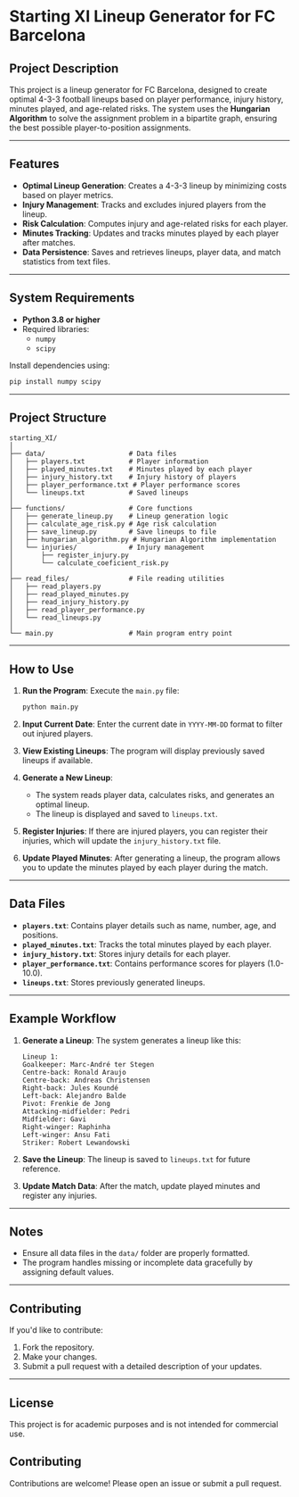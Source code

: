 # Starting XI Lineup Generator for FC Barcelona

## **Project Description**
This project is a lineup generator for FC Barcelona, designed to create optimal 4-3-3 football lineups based on player performance, injury history, minutes played, and age-related risks. The system uses the **Hungarian Algorithm** to solve the assignment problem in a bipartite graph, ensuring the best possible player-to-position assignments.

---

## **Features**
- **Optimal Lineup Generation**: Creates a 4-3-3 lineup by minimizing costs based on player metrics.
- **Injury Management**: Tracks and excludes injured players from the lineup.
- **Risk Calculation**: Computes injury and age-related risks for each player.
- **Minutes Tracking**: Updates and tracks minutes played by each player after matches.
- **Data Persistence**: Saves and retrieves lineups, player data, and match statistics from text files.

---

## **System Requirements**
- **Python 3.8 or higher**
- Required libraries:
  - `numpy`
  - `scipy`

Install dependencies using:
```bash
pip install numpy scipy
```

---

## **Project Structure**
```
starting_XI/
│
├── data/                     # Data files
│   ├── players.txt           # Player information
│   ├── played_minutes.txt    # Minutes played by each player
│   ├── injury_history.txt    # Injury history of players
│   ├── player_performance.txt # Player performance scores
│   └── lineups.txt           # Saved lineups
│
├── functions/                # Core functions
│   ├── generate_lineup.py    # Lineup generation logic
│   ├── calculate_age_risk.py # Age risk calculation
│   ├── save_lineup.py        # Save lineups to file
│   ├── hungarian_algorithm.py # Hungarian Algorithm implementation
│   └── injuries/             # Injury management
│       ├── register_injury.py
│       └── calculate_coeficient_risk.py
│
├── read_files/               # File reading utilities
│   ├── read_players.py
│   ├── read_played_minutes.py
│   ├── read_injury_history.py
│   ├── read_player_performance.py
│   └── read_lineups.py
│
└── main.py                   # Main program entry point
```

---

## **How to Use**
1. **Run the Program**:
   Execute the `main.py` file:
   ```bash
   python main.py
   ```

2. **Input Current Date**:
   Enter the current date in `YYYY-MM-DD` format to filter out injured players.

3. **View Existing Lineups**:
   The program will display previously saved lineups if available.

4. **Generate a New Lineup**:
   - The system reads player data, calculates risks, and generates an optimal lineup.
   - The lineup is displayed and saved to `lineups.txt`.

5. **Register Injuries**:
   If there are injured players, you can register their injuries, which will update the `injury_history.txt` file.

6. **Update Played Minutes**:
   After generating a lineup, the program allows you to update the minutes played by each player during the match.

---

## **Data Files**
- **`players.txt`**: Contains player details such as name, number, age, and positions.
- **`played_minutes.txt`**: Tracks the total minutes played by each player.
- **`injury_history.txt`**: Stores injury details for each player.
- **`player_performance.txt`**: Contains performance scores for players (1.0-10.0).
- **`lineups.txt`**: Stores previously generated lineups.

---

## **Example Workflow**
1. **Generate a Lineup**:
   The system generates a lineup like this:
   ```
   Lineup 1:
   Goalkeeper: Marc-André ter Stegen
   Centre-back: Ronald Araujo
   Centre-back: Andreas Christensen
   Right-back: Jules Koundé
   Left-back: Alejandro Balde
   Pivot: Frenkie de Jong
   Attacking-midfielder: Pedri
   Midfielder: Gavi
   Right-winger: Raphinha
   Left-winger: Ansu Fati
   Striker: Robert Lewandowski
   ```

2. **Save the Lineup**:
   The lineup is saved to `lineups.txt` for future reference.

3. **Update Match Data**:
   After the match, update played minutes and register any injuries.

---

## **Notes**
- Ensure all data files in the `data/` folder are properly formatted.
- The program handles missing or incomplete data gracefully by assigning default values.

---

## **Contributing**
If you'd like to contribute:
1. Fork the repository.
2. Make your changes.
3. Submit a pull request with a detailed description of your updates.

---

## **License**
This project is for academic purposes and is not intended for commercial use.

## Contributing

Contributions are welcome! Please open an issue or submit a pull request.
